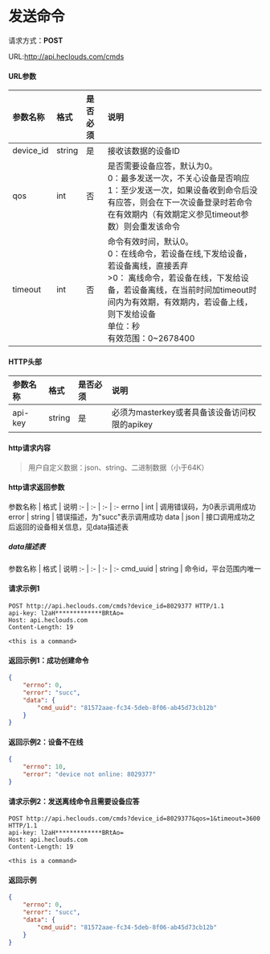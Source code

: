 # 发送命令
请求方式：**POST**

URL:http://api.heclouds.com/cmds

#### URL参数
参数名称 | 格式 | 是否必须 | 说明
:- | :- | :- | :- 
device_id | string | 是 | 接收该数据的设备ID
qos | int | 否 | 是否需要设备应答，默认为0。<br>0：最多发送一次，不关心设备是否响应<br>1：至少发送一次，如果设备收到命令后没有应答，则会在下一次设备登录时若命令在有效期内（有效期定义参见timeout参数）则会重发该命令
timeout | int | 否 | 命令有效时间，默认0。<br>0：在线命令，若设备在线,下发给设备，若设备离线，直接丢弃<br>>0： 离线命令，若设备在线，下发给设备，若设备离线，在当前时间加timeout时间内为有效期，有效期内，若设备上线，则下发给设备<br>单位：秒<br>有效范围：0~2678400

#### HTTP头部
参数名称 | 格式 | 是否必须 | 说明
:- | :- | :- | :- 
api-key | string | 是 | 必须为masterkey或者具备该设备访问权限的apikey


#### http请求内容
> 用户自定义数据：json、string、二进制数据（小于64K）

#### http请求返回参数
参数名称 | 格式 | 说明
:- | :- | :- | :- 
errno | int | 调用错误码，为0表示调用成功
error | string | 错误描述，为"succ"表示调用成功
data | json | 接口调用成功之后返回的设备相关信息，见data描述表

##### data描述表
参数名称 | 格式 | 说明
:- | :- | :- | :- 
cmd_uuid | string | 命令id，平台范围内唯一


#### 请求示例1

```text
POST http://api.heclouds.com/cmds?device_id=8029377 HTTP/1.1
api-key: l2aH*************BRtAo=
Host: api.heclouds.com
Content-Length: 19

<this is a command>
```

#### 返回示例1：成功创建命令
```json
{
	"errno": 0,
	"error": "succ",
	"data": {
		"cmd_uuid": "81572aae-fc34-5deb-8f06-ab45d73cb12b"
	}
}
```
#### 返回示例2：设备不在线
```json
{
	"errno": 10,
	"error": "device not online: 8029377"
}
```


#### 请求示例2：发送离线命令且需要设备应答

```text
POST http://api.heclouds.com/cmds?device_id=8029377&qos=1&timeout=3600 HTTP/1.1
api-key: l2aH*************BRtAo=
Host: api.heclouds.com
Content-Length: 19

<this is a command>
```

#### 返回示例
```json
{
	"errno": 0,
	"error": "succ",
	"data": {
		"cmd_uuid": "81572aae-fc34-5deb-8f06-ab45d73cb12b"
	}
}
```